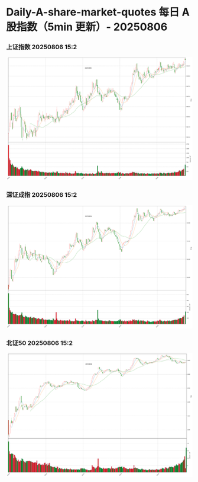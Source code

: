 
# Daily-A-share-market-quotes 每日 A 股指数（5min 更新）- 20250806

### 上证指数 20250806 15:2
![](./fig/2025/8/20250806-sh000001.png)

### 深证成指 20250806 15:2
![](./fig/2025/8/20250806-sz399001.png)

### 北证50 20250806 15:2
![](./fig/2025/8/20250806-bj899050.png)
